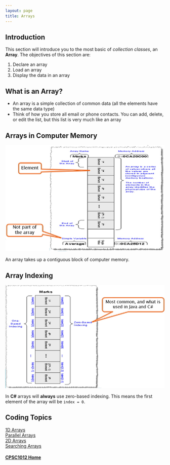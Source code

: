 ```yaml
---
layout: page
title: Arrays
---
```

## Introduction
This section will introduce you to the most basic of _collection classes_, an **Array**. The objectives of this section are:
1. Declare an array
2. Load an array
3. Display the data in an array

## What is an Array?
* An array is a simple collection of common data (all the elements have the same data type)
* Think of how you store all email or phone contacts. You can add, delete, or edit the list, but this list is very much like an array

## Arrays in Computer Memory
![array-in-memory](files/array-in-memory.jpg)

An array takes up a contiguous block of computer memory.

## Array Indexing
![array-indexing](files/array-indexing.jpg)

In **C#** arrays will **always** use zero-based indexing. This means the first element of the array will be `index = 0`.

## Coding Topics
[1D Arrays](1d-array.md)<br>
[Parallel Arrays](parallel.md)<br>
[2D Arrays](2d-array.md)<br>
[Searching Arrays](searching-arrays.md)

#### [CPSC1012 Home](../)

